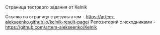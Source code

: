 Страница тестового задания от Kelnik

Ссылка на страницу с результатом - https://artem-alekseenko.github.io/kelnik-result-page/
Репозиторий с исходниками - https://github.com/artem-alekseenko/Kelnik
